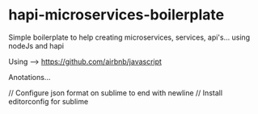 # hapi-microservices-boilerplate
Simple boilerplate to help creating microservices, services, api's... using nodeJs and hapi

Using --> https://github.com/airbnb/javascript

Anotations...

// Configure json format on sublime to end with newline
// Install editorconfig for sublime
